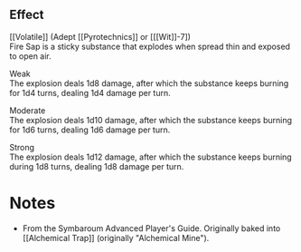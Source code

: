 ## Effect
[[Volatile]] (Adept [[Pyrotechnics]] or \[[[Wit]]-7\])<br>Fire Sap is a sticky substance that explodes when spread thin and exposed to open air.

Weak<br>The explosion deals 1d8 damage, after which the substance keeps burning for 1d4 turns, dealing 1d4 damage per turn.

Moderate<br>The explosion deals 1d10 damage, after which the substance keeps burning for 1d6 turns, dealing 1d6 damage per turn.

Strong<br>The explosion deals 1d12 damage, after which the substance keeps burning during 1d8 turns, dealing 1d8 damage per turn.
# Notes
* From the Symbaroum Advanced Player's Guide. Originally baked into [[Alchemical Trap]] (originally "Alchemical Mine").